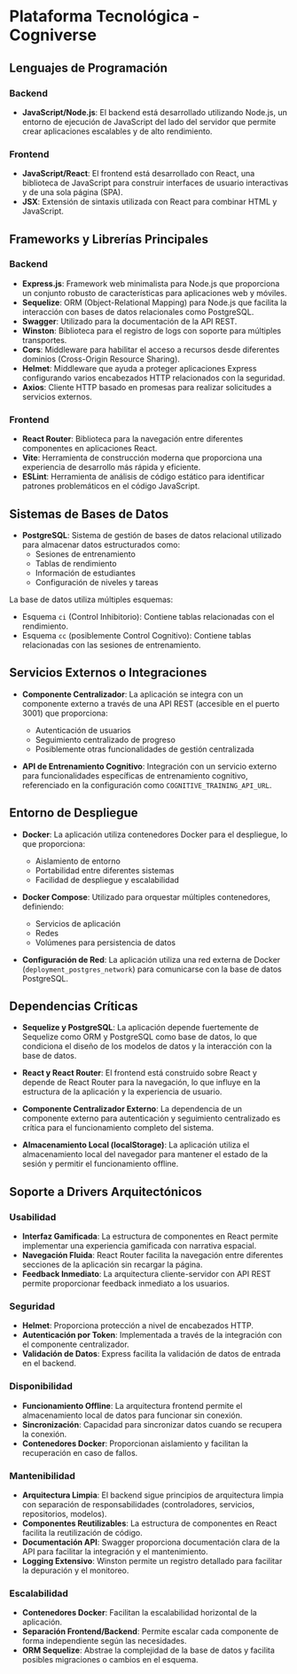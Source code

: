 # Plataforma Tecnológica - Cogniverse

## Lenguajes de Programación

### Backend
- **JavaScript/Node.js**: El backend está desarrollado utilizando Node.js, un entorno de ejecución de JavaScript del lado del servidor que permite crear aplicaciones escalables y de alto rendimiento.

### Frontend
- **JavaScript/React**: El frontend está desarrollado con React, una biblioteca de JavaScript para construir interfaces de usuario interactivas y de una sola página (SPA).
- **JSX**: Extensión de sintaxis utilizada con React para combinar HTML y JavaScript.

## Frameworks y Librerías Principales

### Backend
- **Express.js**: Framework web minimalista para Node.js que proporciona un conjunto robusto de características para aplicaciones web y móviles.
- **Sequelize**: ORM (Object-Relational Mapping) para Node.js que facilita la interacción con bases de datos relacionales como PostgreSQL.
- **Swagger**: Utilizado para la documentación de la API REST.
- **Winston**: Biblioteca para el registro de logs con soporte para múltiples transportes.
- **Cors**: Middleware para habilitar el acceso a recursos desde diferentes dominios (Cross-Origin Resource Sharing).
- **Helmet**: Middleware que ayuda a proteger aplicaciones Express configurando varios encabezados HTTP relacionados con la seguridad.
- **Axios**: Cliente HTTP basado en promesas para realizar solicitudes a servicios externos.

### Frontend
- **React Router**: Biblioteca para la navegación entre diferentes componentes en aplicaciones React.
- **Vite**: Herramienta de construcción moderna que proporciona una experiencia de desarrollo más rápida y eficiente.
- **ESLint**: Herramienta de análisis de código estático para identificar patrones problemáticos en el código JavaScript.

## Sistemas de Bases de Datos

- **PostgreSQL**: Sistema de gestión de bases de datos relacional utilizado para almacenar datos estructurados como:
  - Sesiones de entrenamiento
  - Tablas de rendimiento
  - Información de estudiantes
  - Configuración de niveles y tareas

La base de datos utiliza múltiples esquemas:
- Esquema `ci` (Control Inhibitorio): Contiene tablas relacionadas con el rendimiento.
- Esquema `cc` (posiblemente Control Cognitivo): Contiene tablas relacionadas con las sesiones de entrenamiento.

## Servicios Externos o Integraciones

- **Componente Centralizador**: La aplicación se integra con un componente externo a través de una API REST (accesible en el puerto 3001) que proporciona:
  - Autenticación de usuarios
  - Seguimiento centralizado de progreso
  - Posiblemente otras funcionalidades de gestión centralizada

- **API de Entrenamiento Cognitivo**: Integración con un servicio externo para funcionalidades específicas de entrenamiento cognitivo, referenciado en la configuración como `COGNITIVE_TRAINING_API_URL`.

## Entorno de Despliegue

- **Docker**: La aplicación utiliza contenedores Docker para el despliegue, lo que proporciona:
  - Aislamiento de entorno
  - Portabilidad entre diferentes sistemas
  - Facilidad de despliegue y escalabilidad

- **Docker Compose**: Utilizado para orquestar múltiples contenedores, definiendo:
  - Servicios de aplicación
  - Redes
  - Volúmenes para persistencia de datos

- **Configuración de Red**: La aplicación utiliza una red externa de Docker (`deployment_postgres_network`) para comunicarse con la base de datos PostgreSQL.

## Dependencias Críticas

- **Sequelize y PostgreSQL**: La aplicación depende fuertemente de Sequelize como ORM y PostgreSQL como base de datos, lo que condiciona el diseño de los modelos de datos y la interacción con la base de datos.

- **React y React Router**: El frontend está construido sobre React y depende de React Router para la navegación, lo que influye en la estructura de la aplicación y la experiencia de usuario.

- **Componente Centralizador Externo**: La dependencia de un componente externo para autenticación y seguimiento centralizado es crítica para el funcionamiento completo del sistema.

- **Almacenamiento Local (localStorage)**: La aplicación utiliza el almacenamiento local del navegador para mantener el estado de la sesión y permitir el funcionamiento offline.

## Soporte a Drivers Arquitectónicos

### Usabilidad
- **Interfaz Gamificada**: La estructura de componentes en React permite implementar una experiencia gamificada con narrativa espacial.
- **Navegación Fluida**: React Router facilita la navegación entre diferentes secciones de la aplicación sin recargar la página.
- **Feedback Inmediato**: La arquitectura cliente-servidor con API REST permite proporcionar feedback inmediato a los usuarios.

### Seguridad
- **Helmet**: Proporciona protección a nivel de encabezados HTTP.
- **Autenticación por Token**: Implementada a través de la integración con el componente centralizador.
- **Validación de Datos**: Express facilita la validación de datos de entrada en el backend.

### Disponibilidad
- **Funcionamiento Offline**: La arquitectura frontend permite el almacenamiento local de datos para funcionar sin conexión.
- **Sincronización**: Capacidad para sincronizar datos cuando se recupera la conexión.
- **Contenedores Docker**: Proporcionan aislamiento y facilitan la recuperación en caso de fallos.

### Mantenibilidad
- **Arquitectura Limpia**: El backend sigue principios de arquitectura limpia con separación de responsabilidades (controladores, servicios, repositorios, modelos).
- **Componentes Reutilizables**: La estructura de componentes en React facilita la reutilización de código.
- **Documentación API**: Swagger proporciona documentación clara de la API para facilitar la integración y el mantenimiento.
- **Logging Extensivo**: Winston permite un registro detallado para facilitar la depuración y el monitoreo.

### Escalabilidad
- **Contenedores Docker**: Facilitan la escalabilidad horizontal de la aplicación.
- **Separación Frontend/Backend**: Permite escalar cada componente de forma independiente según las necesidades.
- **ORM Sequelize**: Abstrae la complejidad de la base de datos y facilita posibles migraciones o cambios en el esquema.